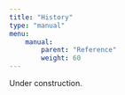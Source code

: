 ```yaml
---
title: "History"
type: "manual"
menu:
    manual:
        parent: "Reference"
        weight: 60
---
```


<article class="message is-warning">
  <div class="message-body">
    Under construction.
  </div>
</article>
